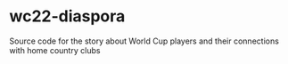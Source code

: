 # wc22-diaspora
Source code for the story about World Cup players and their connections with home country clubs
